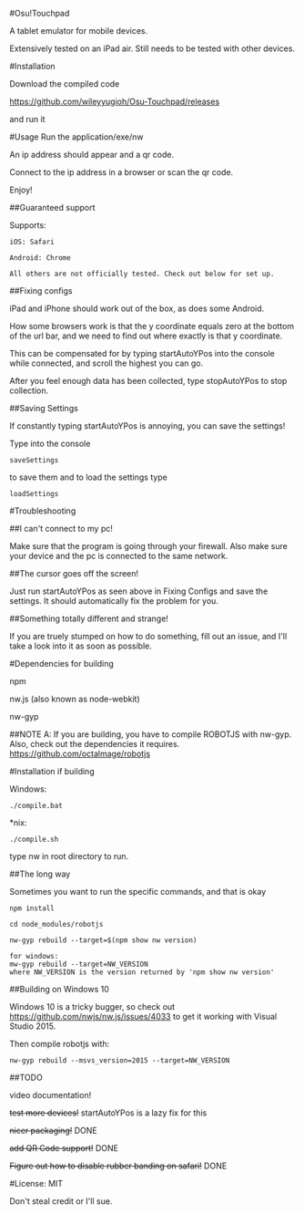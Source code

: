 #Osu!Touchpad

A tablet emulator for mobile devices.

Extensively tested on an iPad air. Still needs to be tested with other devices.

#Installation

Download the compiled code

https://github.com/wileyyugioh/Osu-Touchpad/releases

and run it


#Usage
Run the application/exe/nw

An ip address should appear and a qr code.

Connect to the ip address in a browser or scan the qr code.

Enjoy!

##Guaranteed support

Supports:

	iOS: Safari

	Android: Chrome

	All others are not officially tested. Check out below for set up.

##Fixing configs

iPad and iPhone should work out of the box, as does some Android.

How some browsers work is that the y coordinate equals zero at the bottom of the url bar, and we need to find out where exactly is that y coordinate. 

This can be compensated for by typing startAutoYPos into the console while connected, and scroll the highest you can go.

After you feel enough data has been collected, type stopAutoYPos to stop collection.

##Saving Settings

If constantly typing startAutoYPos is annoying, you can save the settings!

Type into the console
```
saveSettings
```

to save them and to load the settings type
```
loadSettings
```

#Troubleshooting

##I can't connect to my pc!

Make sure that the program is going through your firewall. Also make sure your device and the pc is connected to the same network.

##The cursor goes off the screen!

Just run startAutoYPos as seen above in Fixing Configs and save the settings. It should automatically fix the problem for you.

##Something totally different and strange!

If you are truely stumped on how to do something, fill out an issue, and I'll take a look into it as soon as possible. 

#Dependencies for building

npm

nw.js (also known as node-webkit)

nw-gyp

##NOTE A:
If you are building, you have to compile ROBOTJS with nw-gyp. Also, check out the dependencies it requires. https://github.com/octalmage/robotjs

#Installation if building

Windows:
```
./compile.bat
```

*nix:
```
./compile.sh
```

type nw in root directory to run.

##The long way

Sometimes you want to run the specific commands, and that is okay

```
npm install

cd node_modules/robotjs

nw-gyp rebuild --target=$(npm show nw version)

for windows:
mw-gyp rebuild --target=NW_VERSION
where NW_VERSION is the version returned by 'npm show nw version'
```

##Building on Windows 10

Windows 10 is a tricky bugger, so check out https://github.com/nwjs/nw.js/issues/4033 to get it working with Visual Studio 2015.

Then compile robotjs with:
```
nw-gyp rebuild --msvs_version=2015 --target=NW_VERSION
```

##TODO

video documentation!

~~test more devices!~~ startAutoYPos is a lazy fix for this

~~nicer packaging!~~ DONE

~~add QR Code support!~~ DONE

~~Figure out how to disable rubber banding on safari!~~ DONE


#License: MIT

Don't steal credit or I'll sue.
